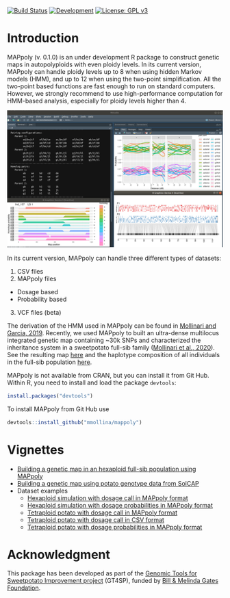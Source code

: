 [![Build Status](https://travis-ci.org/mmollina/MAPpoly.svg?branch=master)](https://travis-ci.org/mmollina/MAPpoly) [![Development](https://img.shields.io/badge/development-active-blue.svg)](https://img.shields.io/badge/development-active-blue.svg)
[![License: GPL v3](https://img.shields.io/badge/License-GPL%20v3-blue.svg)](https://www.gnu.org/licenses/gpl-3.0)

# Introduction

MAPpoly (v. 0.1.0) is an under development R package to construct genetic maps in autopolyploids with even ploidy levels. In its current version, MAPpoly can handle ploidy levels up to 8 when using hidden Markov models (HMM), and up to 12 when using the two-point simplification. All the two-point based functions are fast enough to run on standard computers. However, we strongly recommend to use high-performance computation for HMM-based analysis, especially for ploidy levels higher than 4. 

![IMAPpoly](mappoly.png)


In its current version, MAPpoly can handle three different types of datasets:

1. CSV files 
2. MAPpoly files
  - Dosage based
  - Probability based
3. VCF files (beta)

The derivation of the HMM used in MAPpoly can be found in [Mollinari and Garcia, 2019](https://doi.org/10.1534/g3.119.400378). Recently, we used MAPpoly to built an ultra-dense multilocus integrated genetic map containing ~30k SNPs and characterized the inheritance system in a sweetpotato full-sib family ([Mollinari et al., 2020](https://doi.org/10.1534/g3.119.400620)). See the resulting map [here](https://gt4sp-genetic-map.shinyapps.io/bt_map/) and the haplotype composition of all individuals in the full-sib population [here](https://gt4sp-genetic-map.shinyapps.io/offspring_haplotype_BT_population/).

MAPpoly is not available from CRAN, but you can install it from Git Hub. Within R, you need to install and load the package `devtools`:

```R
install.packages("devtools")
```
To install MAPpoly from Git Hub use

```R
devtools::install_github("mmollina/mappoly")
```

# Vignettes

* [Building a genetic map in an hexaploid full-sib population using MAPpoly](https://mmollina.github.io/tutorials/hexa_fake/haxaploid_map_construction.html)
* [Building a genetic map using potato genotype data from SolCAP](https://mmollina.github.io/tutorials/solcap/solcap_example.html)
* Dataset examples
  * [Hexaploid simulation with dosage call in MAPpoly format](https://github.com/mmollina/tutorials/blob/master/datasets/hexafake)
  * [Hexaploid simulation with dosage probabilities in MAPpoly format](https://github.com/mmollina/tutorials/blob/master/datasets/hexafake_geno_dist)
  * [Tetraploid potato with dosage call in MAPpoly format](https://github.com/mmollina/tutorials/blob/master/datasets/SolCAP_dosage)
  * [Tetraploid potato with dosage call in CSV format](https://github.com/mmollina/tutorials/blob/master/datasets/tetra_solcap.csv)
  * [Tetraploid potato with dosage probabilities in MAPpoly format](https://github.com/mmollina/tutorials/blob/master/datasets/SolCAP)
  
# Acknowledgment 

This package has been developed as part of the [Genomic Tools for Sweetpotato Improvement project](https://sweetpotatogenomics.cals.ncsu.edu/) (GT4SP), funded by [Bill & Melinda Gates Foundation](https://www.gatesfoundation.org/).
